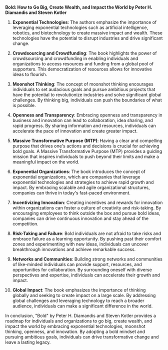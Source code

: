 **Bold: How to Go Big, Create Wealth, and Impact the World by Peter H. Diamandis and Steven Kotler**

1. **Exponential Technologies**: The authors emphasize the importance of leveraging exponential technologies such as artificial intelligence, robotics, and biotechnology to create massive impact and wealth. These technologies have the potential to disrupt industries and drive significant change.

2. **Crowdsourcing and Crowdfunding**: The book highlights the power of crowdsourcing and crowdfunding in enabling individuals and organizations to access resources and funding from a global pool of supporters. This democratization of resources allows for innovative ideas to flourish.

3. **Moonshot Thinking**: The concept of moonshot thinking encourages individuals to set audacious goals and pursue ambitious projects that have the potential to revolutionize industries and solve significant global challenges. By thinking big, individuals can push the boundaries of what is possible.

4. **Openness and Transparency**: Embracing openness and transparency in business and innovation can lead to collaboration, idea sharing, and rapid progress. By sharing information and resources, individuals can accelerate the pace of innovation and create greater impact.

5. **Massive Transformative Purpose (MTP)**: Having a clear and compelling purpose that drives one's actions and decisions is crucial for achieving bold goals. A Massive Transformative Purpose (MTP) provides a guiding mission that inspires individuals to push beyond their limits and make a meaningful impact on the world.

6. **Exponential Organizations**: The book introduces the concept of exponential organizations, which are companies that leverage exponential technologies and strategies to achieve rapid growth and impact. By embracing scalable and agile organizational structures, companies can thrive in today's fast-paced environment.

7. **Incentivizing Innovation**: Creating incentives and rewards for innovation within organizations can foster a culture of creativity and risk-taking. By encouraging employees to think outside the box and pursue bold ideas, companies can drive continuous innovation and stay ahead of the competition.

8. **Risk-Taking and Failure**: Bold individuals are not afraid to take risks and embrace failure as a learning opportunity. By pushing past their comfort zones and experimenting with new ideas, individuals can uncover breakthrough innovations and achieve remarkable success.

9. **Networks and Communities**: Building strong networks and communities of like-minded individuals can provide support, resources, and opportunities for collaboration. By surrounding oneself with diverse perspectives and expertise, individuals can accelerate their growth and impact.

10. **Global Impact**: The book emphasizes the importance of thinking globally and seeking to create impact on a large scale. By addressing global challenges and leveraging technology to reach a broader audience, individuals can make a significant difference in the world.

In conclusion, "Bold" by Peter H. Diamandis and Steven Kotler provides a roadmap for individuals and organizations to go big, create wealth, and impact the world by embracing exponential technologies, moonshot thinking, openness, and innovation. By adopting a bold mindset and pursuing ambitious goals, individuals can drive transformative change and leave a lasting legacy.
